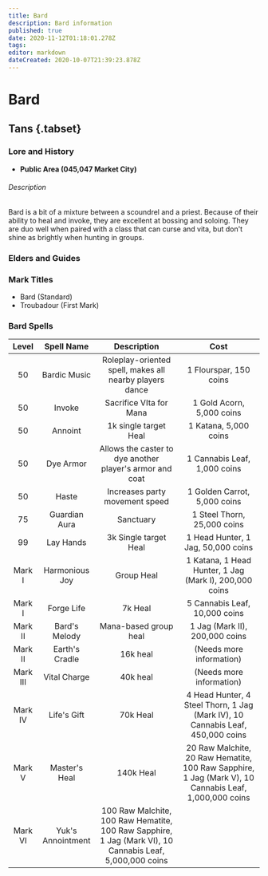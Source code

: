 ```yaml
---
title: Bard
description: Bard information
published: true
date: 2020-11-12T01:18:01.278Z
tags: 
editor: markdown
dateCreated: 2020-10-07T21:39:23.878Z
---
```


# Bard
## Tans {.tabset}
  ### Lore and History
  - **Public Area (045,047 Market City)**
  
###### Description
Bard is a bit of a mixture between a scoundrel and a priest. Because of their ability to heal and invoke, they are excellent at bossing and soloing. They are duo well when paired with a class that can curse and vita, but don't shine as brightly when hunting in groups.
  ### Elders and Guides
  ### Mark Titles
  - Bard (Standard)
  - Troubadour (First Mark)
  ### Bard Spells
  | Level | Spell Name | Description | Cost |
| :---: | :---: | :---: | :---: |
| 50 | Bardic Music | Roleplay-oriented spell, makes all nearby players dance | 1 Flourspar, 150 coins |
| 50 | Invoke | Sacrifice VIta for Mana | 1 Gold Acorn, 5,000 coins |
| 50 | Annoint | 1k single target Heal | 1 Katana, 5,000 coins |
| 50 | Dye Armor | Allows the caster to dye another player's armor and coat | 1 Cannabis Leaf, 1,000 coins |
| 50 | Haste | Increases party movement speed | 1 Golden Carrot, 5,000 coins | 
| 75 | Guardian Aura | Sanctuary | 1 Steel Thorn, 25,000 coins |
| 99 | Lay Hands | 3k Single target Heal | 1 Head Hunter, 1 Jag, 50,000 coins | 
| Mark I | Harmonious Joy | Group Heal | 1 Katana, 1 Head Hunter, 1 Jag (Mark I), 200,000 coins |
| Mark I | Forge Life | 7k Heal | 5 Cannabis Leaf, 10,000 coins |
| Mark II | Bard's Melody | Mana-based group heal | 1 Jag (Mark II), 200,000 coins | 
| Mark II | Earth's Cradle | 16k heal | (Needs more information) |
| Mark III | Vital Charge | 40k heal | (Needs more information) |
| Mark IV | Life's Gift | 70k Heal | 4 Head Hunter, 4 Steel Thorn, 1 Jag (Mark IV), 10 Cannabis Leaf, 450,000 coins |
| Mark V | Master's Heal | 140k Heal | 20 Raw Malchite, 20 Raw Hematite, 100 Raw Sapphire, 1 Jag (Mark V), 10 Cannabis Leaf, 1,000,000 coins |
| Mark VI | Yuk's Annointment | 100 Raw Malchite, 100 Raw Hematite, 100 Raw Sapphire, 1 Jag (Mark VI), 10 Cannabis Leaf, 5,000,000 coins |